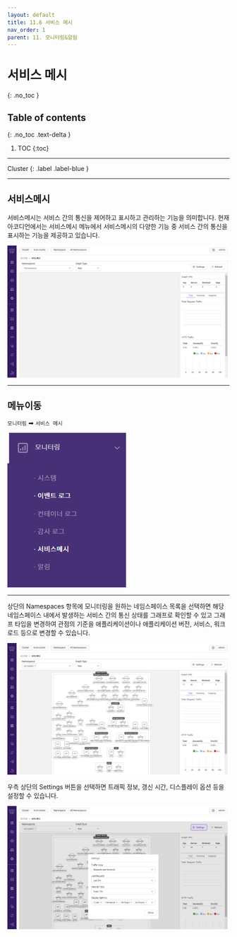 ```yaml
---
layout: default
title: 11.6 서비스 메시
nav_order: 1
parent: 11. 모니터링&알림
---
```


# 서비스 메시
{: .no_toc }

## Table of contents
{: .no_toc .text-delta }

1. TOC
{:toc}

---

<div class="code-example" markdown="1">
Cluster
{: .label .label-blue }
</div>

---

## 서비스메시

서비스메시는 서비스 간의 통신을 제어하고 표시하고 관리하는 기능을 의미합니다. 현재 아코디언에서는 서비스메시 메뉴에서 서비스메시의 다양한 기능 중 서비스 간의 통신을 표시하는 기능을 제공하고 있습니다.

![sm-view.png](/assets/images/monitoring/sm-view.png)

---

## 메뉴이동
`모니터링` ➡ `서비스 메시`

![sm.png](/assets/images/monitoring/sm.png)

---

상단의 Namespaces 항목에 모니터링을 원하는 네임스페이스 목록을 선택하면 해당 네임스페이스 내에서 발생하는 서비스 간의 통신 상태를 그래프로 확인할 수 있고 그래프 타입을 변경하여 관점의 기준을 애플리케이션이나 애플리케이션 버전, 서비스, 워크로드 등으로 변경할 수 있습니다.

![sm-view-01.png](/assets/images/monitoring/sm-view-01.png)

우측 상단의 Settings 버튼을 선택하면 트래픽 정보, 갱신 시간, 디스플레이 옵션 등을 설정할 수 있습니다.

![sm-view-02.png](/assets/images/monitoring/sm-view-02.png)
